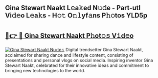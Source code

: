 ## Gina Stewart Naakt L𝚎a𝚔ed N𝚞𝚍e - Part-utI Vi𝚍𝚎o L𝚎a𝚔s - H𝚘𝚝 O𝚗𝚕yf𝚊ns P𝚑𝚘tos YLD5p

# <h2><a href="http://kf5vwuw.oniu.top/?m=Gina+Stewart+Naakt">🔗👉 🔴 Gina Stewart Naakt P𝚑ot𝚘𝚜 V𝚒d𝚎o</a></h2>

[![Gina Stewart Naakt Nu𝚍e𝚜](https://i.imgur.com/0qMVB7G.gif)](http://kf5vwuw.oniu.top/?m=Gina+Stewart+Naakt)
Digital trendsetter Gina Stewart Naakt, acclaimed for sharing dance and lifestyle content, consisting of presentations and personal vlogs on social media. Inspiring inventor Gina Stewart Naakt, celebrated for their innovative ideas and commitment to bringing new technologies to the world.  
